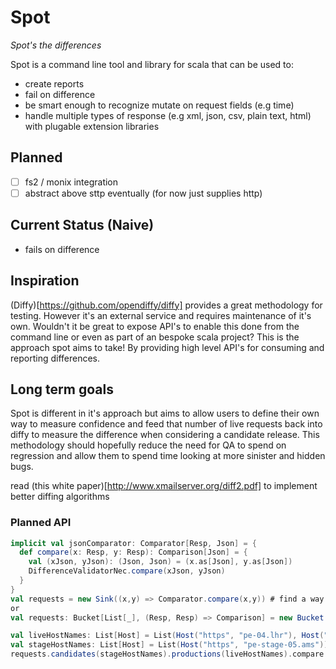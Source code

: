 # Spot 

_Spot's the differences_

Spot is a command line tool and library for scala that can be used to:
- create reports
- fail on difference
- be smart enough to recognize mutate on request fields (e.g time)
- handle multiple types of response (e.g xml, json, csv, plain text, html) with plugable extension libraries

## Planned
- [ ] fs2 / monix integration
- [ ] abstract above sttp eventually (for now just supplies http)

## Current Status (Naive)
- fails on difference

## Inspiration
(Diffy)[https://github.com/opendiffy/diffy] provides a great methodology for testing. However it's an external service and requires maintenance of it's own. Wouldn't it be great to expose API's to enable this done from the command line or even as part of an bespoke scala project? This is the approach spot aims to take! By providing high level API's for consuming and reporting differences.

## Long term goals
Spot is different in it's approach but aims to allow users to define their own way to measure confidence and feed that number of live requests back into diffy to measure the difference when considering a candidate release. This methodology should hopefully reduce the need for QA to spend on regression and allow them to spend time looking at more sinister and hidden bugs.

read (this white paper)[http://www.xmailserver.org/diff2.pdf] to implement better diffing algorithms


### Planned API
```scala 
implicit val jsonComparator: Comparator[Resp, Json] = {
  def compare(x: Resp, y: Resp): Comparison[Json] = {
    val (xJson, yJson): (Json, Json) = (x.as[Json], y.as[Json])
    DifferenceValidatorNec.compare(xJson, yJson)
  }
}
val requests = new Sink((x,y) => Comparator.compare(x,y)) # find a way to implement this
or
val requests: Bucket[List[_], (Resp, Resp) => Comparison] = new Bucket(List(json, binary, xml), (x, y) => c.compare(x, y))

val liveHostNames: List[Host] = List(Host("https", "pe-04.lhr"), Host("https", "pe-05.ams"))
val stageHostNames: List[Host] = List(Host("https", "pe-stage-05.ams"))
requests.candidates(stageHostNames).productions(liveHostNames).compare
```
